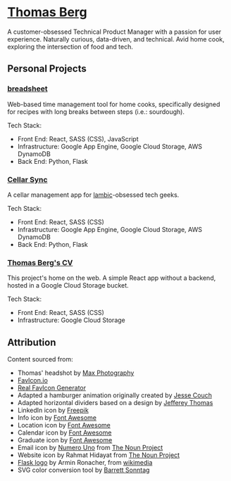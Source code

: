 # [Thomas Berg](http://www.thomasberg.me)
A customer-obsessed Technical Product Manager with a passion for user experience.  Naturally curious, data-driven, and technical.  Avid home cook, exploring the intersection of food and tech.

## Personal Projects
### [breadsheet](http://www.breadsheet.com)
Web-based time management tool for home cooks, specifically designed for recipes with long breaks between steps (i.e.: sourdough).

Tech Stack:
* Front End: React, SASS (CSS), JavaScript
* Infrastructure: Google App Engine, Google Cloud Storage, AWS DynamoDB
* Back End: Python, Flask

### [Cellar Sync](http://www.cellarsync.com)
A cellar management app for [lambic](http://lambic.info)-obsessed tech geeks.

Tech Stack:
* Front End: React, SASS (CSS)
* Infrastructure: Google App Engine, Google Cloud Storage, AWS DynamoDB
* Back End: Python, Flask

### [Thomas Berg's CV](http://thomasberg.me)
This project's home on the web.  A simple React app without a backend, hosted in a Google Cloud Storage bucket.

Tech Stack:
* Front End: React, SASS (CSS)
* Infrastructure: Google Cloud Storage

## Attribution
Content sourced from:
* Thomas' headshot by [Max Photography](https://www.maxphotography.com/)
* [FavIcon.io](https://favicon.io/)
* [Real FavIcon Generator](https://realfavicongenerator.net/)
* Adapted a hamburger animation originally created by [Jesse Couch](https://codepen.io/designcouch/pen/Atyop?editors=1000)
* Adapted horizontal dividers based on a design by [Jefferey Thomas](https://blog.avada.io/examples/freecodecamp-style-dividing-line-jefferey-thomas.html)
* LinkedIn icon by [Freepik](https://www.flaticon.com/authors/freepik)
* Info icon by [Font Awesome](https://fontawesome.com/icons/info-circle?style=solid)
* Location icon by [Font Awesome](https://fontawesome.com/icons/map-marked-alt?style=solid)
* Calendar icon by [Font Awesome](https://fontawesome.com/icons/calendar-alt?style=regular)
* Graduate icon by [Font Awesome](https://fontawesome.com/icons/user-graduate?style=solid)
* Email icon by [Numero Uno](https://thenounproject.com/numerouno) from [The Noun Project](https://thenounproject.com/)
* Website icon by Rahmat Hidayat from [The Noun Project](https://thenounproject.com/search/?q=website&i=3237546)
* [Flask logo](http://flask.pocoo.org/static/logo/flask.svg) by Armin Ronacher, from [wikimedia](https://commons.wikimedia.org/w/index.php?curid=19501815)
* SVG color conversion tool by [Barrett Sonntag](https://codepen.io/sosuke/pen/Pjoqqp)
